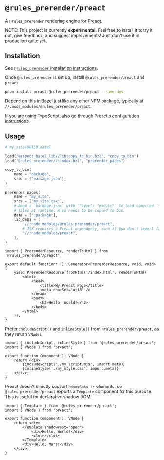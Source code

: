 # `@rules_prerender/preact`

A `@rules_prerender` rendering engine for [Preact](https://preactjs.com/).

NOTE: This project is currently **experimental**. Feel free to install it to try
it out, give feedback, and suggest improvements! Just don't use it in production
quite yet.

## Installation

See [`@rules_prerender` installation instructions](https://github.com/dgp1130/rules_prerender#installation).

Once `@rules_prerender` is set up, install `@rules_prerender/preact` and
`preact`.

```bash
pnpm install preact @rules_prerender/preact --save-dev
```

Depend on this in Bazel just like any other NPM package, typically at
`//:node_modules/@rules_prerender/preact`.

If you are using TypeScript, also go through Preact's
[configuration instructions](https://preactjs.com/guide/v10/typescript/#typescript-configuration).

## Usage

```python
# my_site/BUILD.bazel

load("@aspect_bazel_lib//lib:copy_to_bin.bzl", "copy_to_bin")
load("@rules_prerender//:index.bzl", "prerender_pages")

copy_to_bin(
    name = "package",
    srcs = ["package.json"],
)

prerender_pages(
    name = "my_site",
    srcs = ["my_site.tsx"],
    # Need a `package.json` with `"type": "module"` to load compiled `*.tsx`
    # files at runtime. Also needs to be copied to bin.
    data = [":package"],
    lib_deps = [
        "//:node_modules/@rules_prerender/preact",
        # JSX requires a Preact dependency, even if you don't import from it.
        "//:node_modules/preact",
    ],
)
```

```tsx
import { PrerenderResource, renderToHtml } from '@rules_prerender/preact';

export default function* (): Generator<PrerenderResource, void, void> {
    yield PrerenderResource.fromHtml('/index.html', renderToHtml(
        <html>
            <head>
                <title>My Preact Page</title>
                <meta charSet="utf8" />
            </head>
            <body>
                <h2>Hello, World!</h2>
            </body>
        </html>
    ));
}
```

Prefer `includeScript()` and `inlineStyle()` from `@rules_prerender/preact`, as
they return `VNodes`.

```tsx
import { includeScript, inlineStyle } from '@rules_prerender/preact';
import { VNode } from 'preact';

export function Component(): VNode {
    return <div>
        {includeScript('./my_script.mjs', import.meta)}
        {inlineStyle('./my_style.css', import.meta)}
    </div>;
}
```

Preact doesn't directly support `<template />` elements, so
`@rules_prerender/preact` exports a `Template` component for this purpose. This
is useful for declarative shadow DOM.

```tsx
import { Template } from '@rules_prerender/preact';
import { VNode } from 'preact';

export function Component(): VNode {
    return <div>
        <Template shadowroot="open">
            <div>Hello, World!</div>
            <slot></slot>
        </Template>
        <div>Hello, Mars!</div>
    </div>;
}
```
